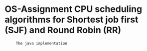 # OS-Assignment CPU scheduling algorithms for Shortest job first (SJF) and Round Robin (RR)
         The java implementation

